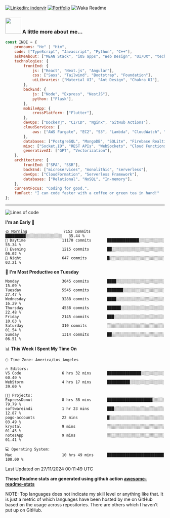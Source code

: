 

[![Linkedin: indervir](https://img.shields.io/badge/-Indervir%20Singh-blue?style=flat-square&logo=Linkedin&logoColor=white&link=https://www.linkedin.com/in/indervir-singh/)](https://www.linkedin.com/in/indervir-singh/)
[![Portfolio](https://img.shields.io/badge/Developer%20Portfolio-46a2f1.svg?&style=flat-square&logo=Google-Chrome&logoColor=white&link=https://www.softwareindi.com/)](https://www.softwareindi.com)
![Waka Readme](https://github.com/indervirsingh/indervirsingh/workflows/Waka%20Readme/badge.svg)

<!-- ### 📫 Like to meet me?

Pick a slot if you'd like to meet me and chat about anything you are passionate about - but make sure to describe the agenda

<a href="https://calendly.com/anmol098/30min" target="_blank"><img width="498" alt="meet_link" src="https://user-images.githubusercontent.com/15426564/144297439-f530f383-e73e-41e0-9914-a9b7d3f432e5.png"></a>

👇 Hit in your console or terminal to connect with me.

```bash
npx anmol
```
**👆 This command line tool can be found at [npx anmol](https://github.com/anmol098/npx_card)** -->

### <img src="https://media.giphy.com/media/VgCDAzcKvsR6OM0uWg/giphy.gif" width="50"> A little more about me...  

```javascript
const INDI = {
    pronouns: "He" | "Him",
    code: ["TypeScript", "Javascript", "Python", "C++"],
    askMeAbout: ["MEAN Stack", "iOS apps", "Web Design", "UI/UX", "tech trends"],
    technologies: {
        frontEnd: {
            js: ["React", "Next.js", "Angular"],
            css: ["Sass", "Tailwind", "Bootstrap", "Foundation"],
            uiLibraries: ["Material UI", "Ant Design", "Chakra UI"],
        },
        backEnd: {
            js: ["Node", "Express", "NestJS"],
            python: ["Flask"],
        },
        mobileApp: {
            crossPlatform: ["Flutter"],
        },
        devOps: ["Docker🐳", "CI/CD", "Nginx", "GitHub Actions"],
        cloudServices: {
            aws: ["AWS Fargate", "EC2", "S3", "Lambda", "CloudWatch", "RDS"],
        },
        databases: ["PostgreSQL", "MongoDB", "SQLite", "Firebase Realtime DB", "redis"],
        misc: ["Socket.IO", "REST APIs", "WebSockets", "Cloud Functions"],
        generativeAI: ["GPT", "Vectorization"],
    },
    architecture: {
        frontEnd: ["SPA", "SSR"],
        backEnd: ["microservices", "monolithic", "serverless"],
        devOps: ["CloudFormation", "Serverless Framework"],
        databases: ["Relational", "NoSQL", "In-memory"],
    },
    currentFocus: "Coding for good.",
    funFact: "I can code faster with a coffee or green tea in hand!"
};
```


---
<!--START_SECTION:waka-->
![Lines of code](https://img.shields.io/badge/From%20Hello%20World%20I%27ve%20Written-5.1%20million%20lines%20of%20code-blue)

**I'm an Early 🐤** 

```text
🌞 Morning                7153 commits        █████████░░░░░░░░░░░░░░░░   35.44 % 
🌆 Daytime                11170 commits       ██████████████░░░░░░░░░░░   55.34 % 
🌃 Evening                1215 commits        ██░░░░░░░░░░░░░░░░░░░░░░░   06.02 % 
🌙 Night                  647 commits         █░░░░░░░░░░░░░░░░░░░░░░░░   03.21 % 
```
📅 **I'm Most Productive on Tuesday** 

```text
Monday                   3045 commits        ████░░░░░░░░░░░░░░░░░░░░░   15.09 % 
Tuesday                  5545 commits        ███████░░░░░░░░░░░░░░░░░░   27.47 % 
Wednesday                3288 commits        ████░░░░░░░░░░░░░░░░░░░░░   16.29 % 
Thursday                 4538 commits        ██████░░░░░░░░░░░░░░░░░░░   22.48 % 
Friday                   2145 commits        ███░░░░░░░░░░░░░░░░░░░░░░   10.63 % 
Saturday                 310 commits         ░░░░░░░░░░░░░░░░░░░░░░░░░   01.54 % 
Sunday                   1314 commits        ██░░░░░░░░░░░░░░░░░░░░░░░   06.51 % 
```


📊 **This Week I Spent My Time On** 

```text
🕑︎ Time Zone: America/Los_Angeles

🔥 Editors: 
VS Code                  6 hrs 32 mins       ███████████████░░░░░░░░░░   60.40 % 
WebStorm                 4 hrs 17 mins       ██████████░░░░░░░░░░░░░░░   39.60 % 

🐱‍💻 Projects: 
ExpressDonut             8 hrs 38 mins       ████████████████████░░░░░   79.79 % 
softwareindi             1 hr 23 mins        ███░░░░░░░░░░░░░░░░░░░░░░   12.87 % 
pogo-accounts            22 mins             █░░░░░░░░░░░░░░░░░░░░░░░░   03.49 % 
krystal                  9 mins              ░░░░░░░░░░░░░░░░░░░░░░░░░   01.45 % 
notesApp                 9 mins              ░░░░░░░░░░░░░░░░░░░░░░░░░   01.41 % 

💻 Operating System: 
Mac                      10 hrs 49 mins      █████████████████████████   100.00 % 
```


 Last Updated on 27/11/2024 00:11:49 UTC
<!--END_SECTION:waka-->

**These Readme stats are generated using github action [awesome-readme-stats](https://github.com/anmol098/waka-readme-stats)**

NOTE: Top languages does not indicate my skill level or anything like that. It is just a metric of which languages have been hosted by me on GitHub based on the usage across repositories. There are others which I haven't put up on GitHub.
